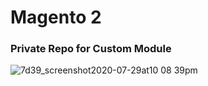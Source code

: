 # Magento 2
### Private Repo for Custom Module

![7d39_screenshot2020-07-29at10 08 39pm](https://user-images.githubusercontent.com/10104522/140374441-1e4aa8be-b7dd-4079-abb7-c5167138ce13.png)
